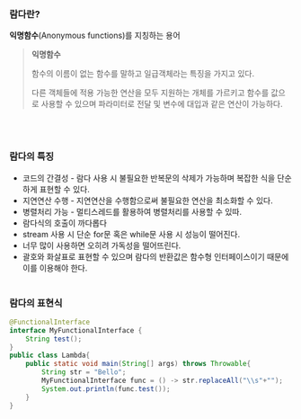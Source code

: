 ### 람다란?

**익명함수**(Anonymous functions)를 지칭하는 용어

> **익명함수**
>
> 함수의 이름이 없는 함수를 말하고 일급객체라는 특징을 가지고 있다.
>
> 다른 객체들에 적용 가능한 연산을 모두 지원하는 개체를 가르키고 함수를 값으로 사용할 수 있으며 파라미터로 전달 및 변수에 대입과 같은 연산이 가능하다.

<br />
<br />

### 람다의 특징

- 코드의 간결성 - 람다 사용 시 불필요한 반복문의 삭제가 가능하며 복잡한 식을 단순하게 표현할 수 있다.
- 지연연산 수행 - 지연연산을 수행함으로써 불필요한 연산을 최소화할 수 있다.
- 병렬처리 가능 - 멀티스레드를 활용하여 병렬처리를 사용할 수 있따.
- 람다식의 호출이 까다롭다
- stream 사용 시 단순 for문 혹은 while문 사용 시 성능이 떨어진다.
- 너무 많이 사용하면 오히려 가독성을 떨어뜨린다.
- 괄호와 화살표로 표현할 수 있으며 람다의 반환값은 함수형 인터페이스이기 때문에 이를 이용해야 한다.
  <br />
  <br />

### 람다의 표현식

```java
@FunctionalInterface
interface MyFunctionalInterface {
	String test();
}
public class Lambda{
	public static void main(String[] args) throws Throwable{
		String str = "Bello";
		MyFunctionalInterface func = () -> str.replaceAll("\\s"+"");
		System.out.println(func.test());
	}
}
```
